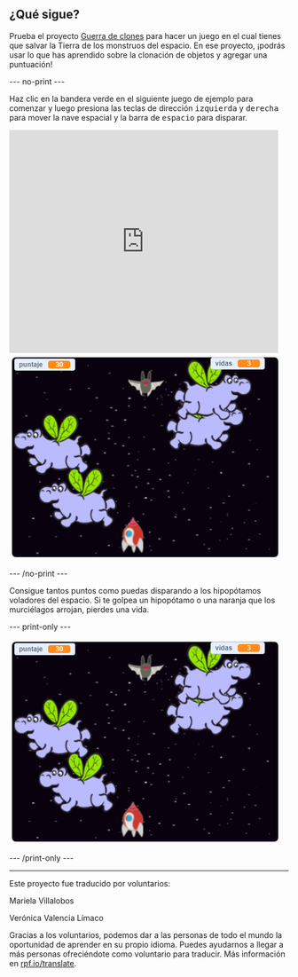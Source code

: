 ## ¿Qué sigue?

Prueba el proyecto [Guerra de clones](https://projects.raspberrypi.org/es-LA/projects/clone-wars?utm_source=pathway&utm_medium=whatnext&utm_campaign=projects) para hacer un juego en el cual tienes que salvar la Tierra de los monstruos del espacio. En ese proyecto, ¡podrás usar lo que has aprendido sobre la clonación de objetos y agregar una puntuación!

--- no-print ---

Haz clic en la bandera verde en el siguiente juego de ejemplo para comenzar y luego presiona las teclas de dirección <kbd>izquierda</kbd> y <kbd>derecha</kbd> para mover la nave espacial y la barra de <kbd>espacio</kbd> para disparar.

<div class="scratch-preview">
  <iframe allowtransparency="true" width="485" height="402" src="https://scratch.mit.edu/projects/embed/414635212/?autostart=false" frameborder="0" scrolling="no"></iframe>
  <img src="images/clone-showcase.png">
</div>

--- /no-print ---

Consigue tantos puntos como puedas disparando a los hipopótamos voladores del espacio. Si te golpea un hipopótamo o una naranja que los murciélagos arrojan, pierdes una vida.

--- print-only ---

![desc](images/clone-showcase.png)

--- /print-only ---


***
Este proyecto fue traducido por voluntarios:

Mariela Villalobos

Verónica Valencia Límaco

Gracias a los voluntarios, podemos dar a las personas de todo el mundo la oportunidad de aprender en su propio idioma. Puedes ayudarnos a llegar a más personas ofreciéndote como voluntario para traducir. Más información en [rpf.io/translate](https://rpf.io/translate).